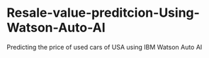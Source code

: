 # Resale-value-preditcion-Using-Watson-Auto-AI
Predicting the price of used cars of USA using IBM Watson Auto AI
